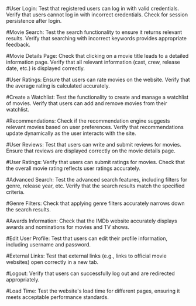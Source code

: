  #User Login:
        Test that registered users can log in with valid credentials.
        Verify that users cannot log in with incorrect credentials.
        Check for session persistence after login.
        
 #Movie Search:
        Test the search functionality to ensure it returns relevant results.
        Verify that searching with incorrect keywords provides appropriate feedback.
        
 #Movie Details Page:
        Check that clicking on a movie title leads to a detailed information page.
        Verify that all relevant information (cast, crew, release date, etc.) is displayed correctly.

#User Ratings:
        Ensure that users can rate movies on the website.
        Verify that the average rating is calculated accurately.

#Create a Watchlist:
    Test the functionality to create and manage a watchlist of movies.
    Verify that users can add and remove movies from their watchlist.

#Recommendations:
    Check if the recommendation engine suggests relevant movies based on user 	preferences.
    Verify that recommendations update dynamically as the user interacts with the site.

#User Reviews:
    Test that users can write and submit reviews for movies.
    Ensure that reviews are displayed correctly on the movie details page.

#User Ratings:
    Verify that users can submit ratings for movies.
    Check that the overall movie rating reflects user ratings accurately.

#Advanced Search:
    Test the advanced search features, including filters for genre, release year, etc.
    Verify that the search results match the specified criteria.

#Genre Filters:
    Check that applying genre filters accurately narrows down the search results.

#Awards Information:
    Check that the IMDb website accurately displays awards and nominations for movies and TV shows.

#Edit User Profile:
    Test that users can edit their profile information, including username and password.

#External Links:
    Test that external links (e.g., links to official movie websites) open correctly in a new tab.

#Logout:
    Verify that users can successfully log out and are redirected appropriately.

#Load Time:
    Test the website's load time for different pages, ensuring it meets acceptable performance standards.

